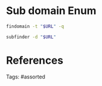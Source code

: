 # Sub domain Enum
```bash
findomain -t "$URL" -q
```

```bash
subfinder -d "$URL"
```

# References

Tags:
    #assorted
